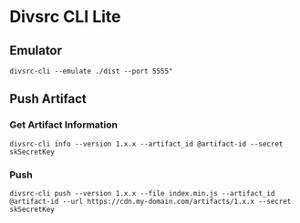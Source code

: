 # Divsrc CLI Lite

## Emulator

```
divsrc-cli --emulate ./dist --port 5555"
```


## Push Artifact

### Get Artifact Information

```
divsrc-cli info --version 1.x.x --artifact_id @artifact-id --secret skSecretKey
```

### Push 

```
divsrc-cli push --version 1.x.x --file index.min.js --artifact_id @artifact-id --url https://cdn.my-domain.com/artifacts/1.x.x --secret skSecretKey
```